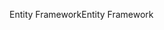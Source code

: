 <span data-ttu-id="d79d1-101">Entity Framework</span><span class="sxs-lookup"><span data-stu-id="d79d1-101">Entity Framework</span></span>